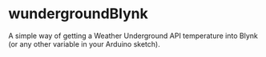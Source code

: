 # wundergroundBlynk
A simple way of getting a Weather Underground API temperature into Blynk (or any other variable in your Arduino sketch).
